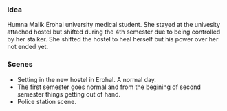 ### Idea
Humna Malik Erohal university medical student. She stayed at the univesity attached hostel but shifted during the 4th semester due to being controlled by her stalker. She shifted the hostel to heal herself but his power over her not ended yet.

### Scenes
- Setting in the new hostel in Erohal. A normal day.
- The first semester goes normal and from the begining of second semester things getting out of hand.
- Police station scene.